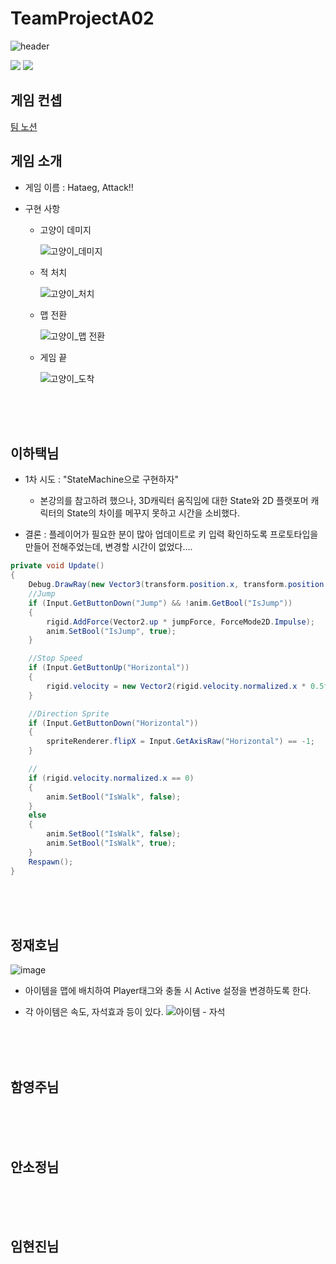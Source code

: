 # TeamProjectA02
![header](https://capsule-render.vercel.app/api?type=wave&color=auto&height=300&section=header&text=A02-임시(작업중)%20&fontSize=90)

 <img src="https://img.shields.io/badge/Unity-000000?style=flat-square&logo=unity&logoColor=white"/> <img src="https://img.shields.io/badge/C sharp-512BD4?style=flat-square&logo=csharp&logoColor=white"/>

## 게임 컨셉

[팀 노션](https://www.notion.so/02-55ee06ccbc1148429fee53db9ece7bc8)

## 게임 소개

- 게임 이름 : Hataeg, Attack!!

- 구현 사항
   - 고양이 데미지
     
      ![고양이_데미지](https://github.com/LeeHataeg/TeamProjectA02/assets/139848355/2da82f9e-5fb3-44ec-ae0c-0d319b800a8e)
     
   - 적 처치
     
      ![고양이_처치](https://github.com/LeeHataeg/TeamProjectA02/assets/139848355/a10d73ea-2627-479e-9298-9725f385078c)
     
   - 맵 전환
     
      ![고양이_맵 전환](https://github.com/LeeHataeg/TeamProjectA02/assets/139848355/70d7b174-5bbf-42d5-b119-b0ffc468c0af)
     
   - 게임 끝
     
      ![고양이_도착](https://github.com/LeeHataeg/TeamProjectA02/assets/139848355/8640b19b-1d63-4351-81aa-adca0c5ab2db)

<br>
<br>
<br>

## 이하택님

- 1차 시도 : "StateMachine으로 구현하자"
  - 본강의를 참고하려 했으나, 3D캐릭터 움직임에 대한 State와 2D 플랫포머 캐릭터의 State의 차이를 메꾸지 못하고 시간을 소비했다.

- 결론 : 플레이어가 필요한 분이 많아 업데이트로 키 입력 확인하도록 프로토타입을 만들어 전해주었는데, 변경할 시간이 없었다....


```Cs
private void Update()
{
    Debug.DrawRay(new Vector3(transform.position.x, transform.position.y, transform.position.z), Vector2.down * 0.8f);
    //Jump
    if (Input.GetButtonDown("Jump") && !anim.GetBool("IsJump"))
    {
        rigid.AddForce(Vector2.up * jumpForce, ForceMode2D.Impulse);
        anim.SetBool("IsJump", true);
    }

    //Stop Speed
    if (Input.GetButtonUp("Horizontal"))
    {
        rigid.velocity = new Vector2(rigid.velocity.normalized.x * 0.5f, rigid.velocity.y);
    }

    //Direction Sprite
    if (Input.GetButtonDown("Horizontal"))
    {
        spriteRenderer.flipX = Input.GetAxisRaw("Horizontal") == -1;
    }

    //
    if (rigid.velocity.normalized.x == 0)
    {
        anim.SetBool("IsWalk", false);
    }
    else
    {
        anim.SetBool("IsWalk", false);
        anim.SetBool("IsWalk", true);
    }
    Respawn();
}
```
<br>
<br>
<br>

## 정재호님

![image](https://github.com/LeeHataeg/TeamProjectA02/assets/139848355/787f482a-65aa-4d82-b800-7ca73b46c646)

- 아이템을 맵에 배치하여 Player태그와 충돌 시 Active 설정을 변경하도록 한다.

  
- 각 아이템은 속도, 자석효과 등이 있다.
![아이템 - 자석](https://github.com/LeeHataeg/TeamProjectA02/assets/139848355/79e89383-cd3b-428c-91d0-6e132dca27f2)

<br>
<br>
<br>

## 함영주님

<br>
<br>
<br>

## 안소정님


<br>
<br>
<br>

## 임현진님



